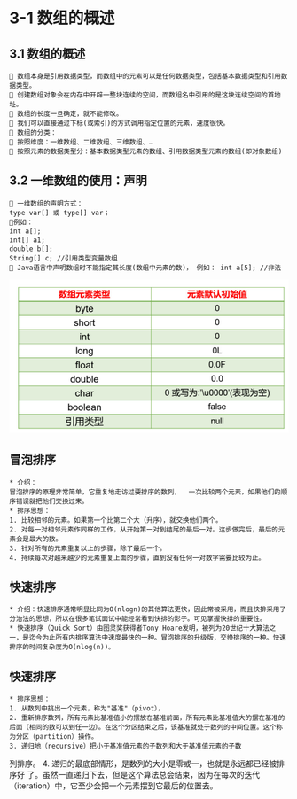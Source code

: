 # 3-1 数组的概述
## 3.1 数组的概述
	 数组本身是引用数据类型，而数组中的元素可以是任何数据类型，包括基本数据类型和引用数据类型。
	 创建数组对象会在内存中开辟一整块连续的空间，而数组名中引用的是这块连续空间的首地址。
	 数组的长度一旦确定，就不能修改。
	 我们可以直接通过下标(或索引)的方式调用指定位置的元素，速度很快。
	 数组的分类：
	 按照维度：一维数组、二维数组、三维数组、…
	 按照元素的数据类型分：基本数据类型元素的数组、引用数据类型元素的数组(即对象数组)

## 3.2 一维数组的使用：声明
	 一维数组的声明方式：
	type var[] 或 type[] var；
	例如：
	int a[];
	int[] a1;
	double b[];
	String[] c; //引用类型变量数组
	 Java语言中声明数组时不能指定其长度(数组中元素的数)， 例如： int a[5]; //非法

![title](https://raw.githubusercontent.com/XJZ-0707/imge/master/gitnote/2019/09/14/%E9%BB%98%E8%AE%A4%E5%88%9D%E5%A7%8B%E5%80%BC-1568455381504.jpg)

## 冒泡排序
	* 介绍：
	冒泡排序的原理非常简单，它重复地走访过要排序的数列，	一次比较两个元素，如果他们的顺序错误就把他们交换过来。
	* 排序思想：
	1. 比较相邻的元素。如果第一个比第二个大（升序），就交换他们两个。
	2. 对每一对相邻元素作同样的工作，从开始第一对到结尾的最后一对。这步做完后，最后的元素会是最大的数。
	3. 针对所有的元素重复以上的步骤，除了最后一个。
	4. 持续每次对越来越少的元素重复上面的步骤，直到没有任何一对数字需要比较为止。

## 快速排序
	* 介绍：快速排序通常明显比同为O(nlogn)的其他算法更快，因此常被采用，而且快排采用了分治法的思想，所以在很多笔试面试中能经常看到快排的影子。可见掌握快排的重要性。
	* 快速排序（Quick Sort）由图灵奖获得者Tony Hoare发明，被列为20世纪十大算法之一，是迄今为止所有内排序算法中速度最快的一种。冒泡排序的升级版，交换排序的一种。快速排序的时间复杂度为O(nlog(n))。
## 快速排序
	* 排序思想：
	1. 从数列中挑出一个元素，称为"基准"（pivot），
	2. 重新排序数列，所有元素比基准值小的摆放在基准前面，所有元素比基准值大的摆在基准的后面（相同的数可以到任一边）。在这个分区结束之后，该基准就处于数列的中间位置。这个称为分区（partition）操作。
	3. 递归地（recursive）把小于基准值元素的子数列和大于基准值元素的子数
列排序。
	4. 递归的最底部情形，是数列的大小是零或一，也就是永远都已经被排序好
了。虽然一直递归下去，但是这个算法总会结束，因为在每次的迭代
（iteration）中，它至少会把一个元素摆到它最后的位置去。

